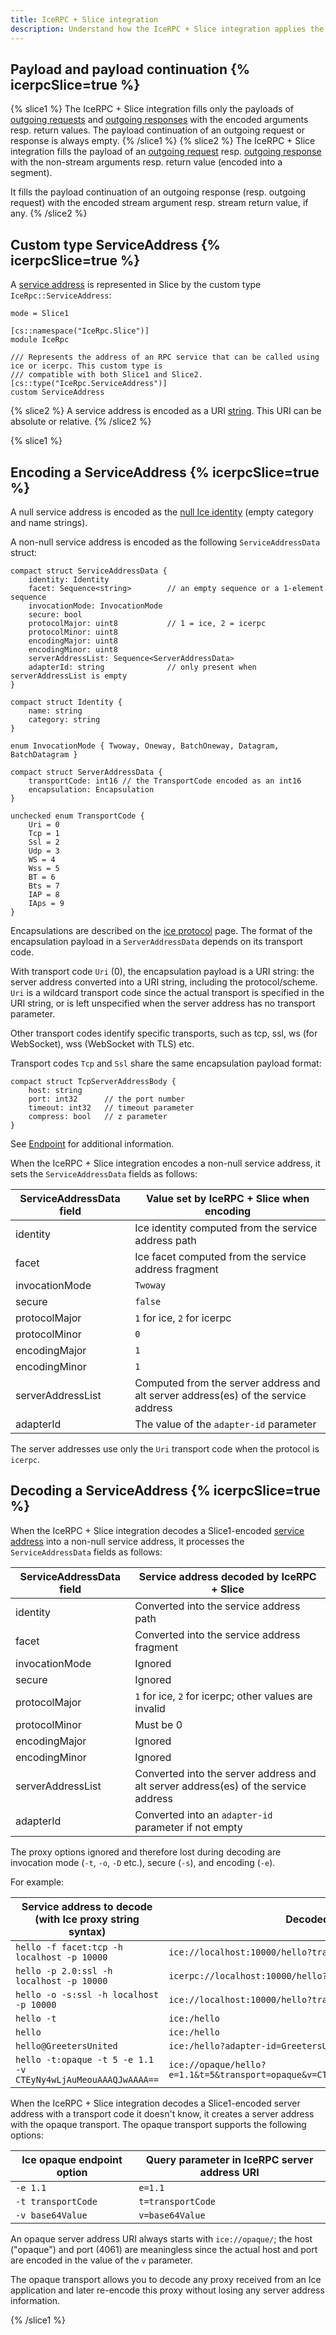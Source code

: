 ```yaml
---
title: IceRPC + Slice integration
description: Understand how the IceRPC + Slice integration applies the Slice encoding rules.
---
```


## Payload and payload continuation {% icerpcSlice=true %}

{% slice1 %}
The IceRPC + Slice integration fills only the payloads of [outgoing requests][outgoing request] and
[outgoing responses][outgoing response] with the encoded arguments resp. return values. The payload continuation of an
outgoing request or response is always empty.
{% /slice1 %}
{% slice2 %}
The IceRPC + Slice integration fills the payload of an [outgoing request] resp. [outgoing response] with the non-stream
arguments resp. return value (encoded into a segment).

It fills the payload continuation of an outgoing response (resp. outgoing request) with the encoded stream argument
resp. stream return value, if any.
{% /slice2 %}

## Custom type ServiceAddress {% icerpcSlice=true %}

A [service address] is represented in Slice by the custom type `IceRpc::ServiceAddress`:

```slice
mode = Slice1

[cs::namespace("IceRpc.Slice")]
module IceRpc

/// Represents the address of an RPC service that can be called using ice or icerpc. This custom type is
/// compatible with both Slice1 and Slice2.
[cs::type("IceRpc.ServiceAddress")]
custom ServiceAddress
```

{% slice2 %}
A service address is encoded as a URI [string]. This URI can be absolute or relative.
{% /slice2 %}

{% slice1 %}

## Encoding a ServiceAddress {% icerpcSlice=true %}

A null service address is encoded as the [null Ice identity](/icerpc-for-ice-users/rpc-core/ice-identity) (empty category and name strings).

A non-null service address is encoded as the following `ServiceAddressData` struct:

```slice {% addMode=true %}
compact struct ServiceAddressData {
    identity: Identity
    facet: Sequence<string>        // an empty sequence or a 1-element sequence
    invocationMode: InvocationMode
    secure: bool
    protocolMajor: uint8           // 1 = ice, 2 = icerpc
    protocolMinor: uint8
    encodingMajor: uint8
    encodingMinor: uint8
    serverAddressList: Sequence<ServerAddressData>
    adapterId: string              // only present when serverAddressList is empty
}

compact struct Identity {
    name: string
    category: string
}

enum InvocationMode { Twoway, Oneway, BatchOneway, Datagram, BatchDatagram }

compact struct ServerAddressData {
    transportCode: int16 // the TransportCode encoded as an int16
    encapsulation: Encapsulation
}

unchecked enum TransportCode {
    Uri = 0
    Tcp = 1
    Ssl = 2
    Udp = 3
    WS = 4
    Wss = 5
    BT = 6
    Bts = 7
    IAP = 8
    IAps = 9
}
```

Encapsulations are described on the [ice protocol] page. The format of the encapsulation payload in a
`ServerAddressData` depends on its transport code.

With transport code `Uri` (0), the encapsulation payload is a URI string: the server address converted into a URI
string, including the protocol/scheme. `Uri` is a wildcard transport code since the actual transport is specified in the
URI string, or is left unspecified when the server address has no transport parameter.

Other transport codes identify specific transports, such as tcp, ssl, ws (for WebSocket), wss (WebSocket with TLS) etc.

Transport codes `Tcp` and `Ssl` share the same encapsulation payload format:

```slice {% addMode=true %}
compact struct TcpServerAddressBody {
    host: string
    port: int32      // the port number
    timeout: int32   // timeout parameter
    compress: bool   // z parameter
}
```

See [Endpoint] for additional information.

When the IceRPC + Slice integration encodes a non-null service address, it sets the `ServiceAddressData` fields as
follows:

| ServiceAddressData field | Value set by IceRPC + Slice when encoding                                          |
|--------------------------|------------------------------------------------------------------------------------|
| identity                 | Ice identity computed from the service address path                                |
| facet                    | Ice facet computed from the service address fragment                               |
| invocationMode           | `Twoway`                                                                           |
| secure                   | `false`                                                                            |
| protocolMajor            | `1` for ice, `2` for icerpc                                                        |
| protocolMinor            | `0`                                                                                |
| encodingMajor            | `1`                                                                                |
| encodingMinor            | `1`                                                                                |
| serverAddressList        | Computed from the server address and alt server address(es) of the service address |
| adapterId                | The value of the `adapter-id` parameter                                            |

The server addresses use only the `Uri` transport code when the protocol is `icerpc`.

## Decoding a ServiceAddress {% icerpcSlice=true %}

When the IceRPC + Slice integration decodes a Slice1-encoded [service address] into a non-null service address, it
processes the `ServiceAddressData` fields as follows:

| ServiceAddressData field | Service address decoded by IceRPC + Slice                                           |
|--------------------------|-------------------------------------------------------------------------------------|
| identity                 | Converted into the service address path                                             |
| facet                    | Converted into the service address fragment                                         |
| invocationMode           | Ignored                                                                             |
| secure                   | Ignored                                                                             |
| protocolMajor            | `1` for ice, `2` for icerpc; other values are invalid                               |
| protocolMinor            | Must be 0                                                                           |
| encodingMajor            | Ignored                                                                             |
| encodingMinor            | Ignored                                                                             |
| serverAddressList        | Converted into the server address and alt server address(es) of the service address |
| adapterId                | Converted into an `adapter-id` parameter if not empty                               |

The proxy options ignored and therefore lost during decoding are invocation mode (`-t`, `-o`, `-D` etc.), secure
(`-s`), and encoding (`-e`).

For example:

| Service address to decode (with Ice proxy string syntax) | Decoded as                                        |
| ---------------------------------------------------------| ------------------------------------------------- |
| `hello -f facet:tcp -h localhost -p 10000`               | `ice://localhost:10000/hello?transport=tcp#facet` |
| `hello -p 2.0:ssl -h localhost -p 10000`                 | `icerpc://localhost:10000/hello?transport=ssl`    |
| `hello -o -s:ssl -h localhost -p 10000`                  | `ice://localhost:10000/hello?transport=ssl`       |
| `hello -t`                                               | `ice:/hello`                                      |
| `hello`                                                  | `ice:/hello`                                      |
| `hello@GreetersUnited`                                   | `ice:/hello?adapter-id=GreetersUnited`            |
| `hello -t:opaque -t 5 -e 1.1 -v CTEyNy4wLjAuMeouAAAQJwAAAA==` | `ice://opaque/hello?e=1.1&t=5&transport=opaque&v=CTEyNy4wLjAuMeouAAAQJwAAAA==` |

When the IceRPC + Slice integration decodes a Slice1-encoded server address with a transport code it doesn't know, it
creates a server address with the opaque transport. The opaque transport supports the following options:

| Ice opaque endpoint option | Query parameter in IceRPC server address URI |
| -------------------------- | -------------------------------------------- |
| `-e 1.1`                   | `e=1.1`                                      |
| `-t transportCode`         | `t=transportCode`                            |
| `-v base64Value`           | `v=base64Value`                              |

An opaque server address URI always starts with `ice://opaque/`; the host ("opaque") and port (4061) are meaningless
since the actual host and port are encoded in the value of the `v` parameter.

The opaque transport allows you to decode any proxy received from an Ice application and later re-encode this proxy
without losing any server address information.

{% /slice1 %}

[Endpoint]: /icerpc-for-ice-users/rpc-core/endpoint
[ice protocol]: /icerpc/ice-protocol/protocol-frames#encapsulation
[outgoing request]: /icerpc/invocation/outgoing-request
[outgoing response]: /icerpc/dispatch/outgoing-response
[service address]: /icerpc/invocation/service-address
[string]: primitive-types#String
